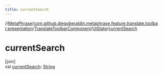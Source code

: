 ```yaml
---
title: currentSearch
---
```

//[MetaPhrase](../../../../index.html)/[com.github.diegoberaldin.metaphrase.feature.translate.toolbar.presentation](../../index.html)/[TranslateToolbarComponent](../index.html)/[UiState](index.html)/[currentSearch](current-search.html)



# currentSearch



[jvm]\
val [currentSearch](current-search.html): [String](https://kotlinlang.org/api/latest/jvm/stdlib/kotlin/-string/index.html)




